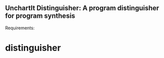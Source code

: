 ## **UnchartIt Distinguisher: A program distinguisher for program synthesis**


Requirements:

# distinguisher
